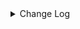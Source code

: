 <details><summary> Change Log </summary>

| Change | Commit | Version |
| --- | --- | --- |
|[improve] datahub sink options (#8744)|https://github.com/apache/seatunnel/commit/88f35bd70|2.3.10|
|[Feature][Restapi] Allow metrics information to be associated to logical plan nodes (#7786)|https://github.com/apache/seatunnel/commit/6b7c53d03|2.3.9|
|[Improve] Remove use `SeaTunnelSink::getConsumedType` method and mark it as deprecated (#5755)|https://github.com/apache/seatunnel/commit/8de740810|2.3.4|
|[Improve][build] Give the maven module a human readable name (#4114)|https://github.com/apache/seatunnel/commit/d7cd60105|2.3.1|
|[Improve][Project] Code format with spotless plugin. (#4101)|https://github.com/apache/seatunnel/commit/a2ab16656|2.3.1|
|[Hotfix][OptionRule] Fix option rule about all connectors (#3592)|https://github.com/apache/seatunnel/commit/226dc6a11|2.3.0|
|[Improve][Connector-V2][DataHub] Unified exception for DataHub sink connector &amp; change package name of DataHub (#3446)|https://github.com/apache/seatunnel/commit/395635fa1|2.3.0|
|[improve][connector] The Factory#factoryIdentifier must be consistent with PluginIdentifierInterface#getPluginName (#3328)|https://github.com/apache/seatunnel/commit/d9519d696|2.3.0|
|[Improve][Connector-V2][DataHub] Add DataHub Sink Factory (#3323)|https://github.com/apache/seatunnel/commit/685978d06|2.3.0|
|[#2606]Dependency management split (#2630)|https://github.com/apache/seatunnel/commit/fc047be69|2.2.0-beta|
|[Feature][Connector-V2]Support datahub sink  (#2558)|https://github.com/apache/seatunnel/commit/43600a704|2.2.0-beta|

</details>
